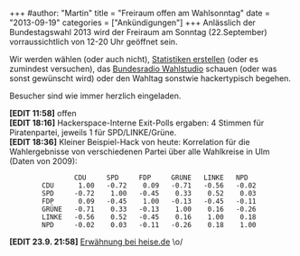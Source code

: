 +++
#author: "Martin"
title = "Freiraum offen am Wahlsonntag"
date = "2013-09-19"
categories = ["Ankündigungen"]
+++
Anlässlich der Bundestagswahl 2013 wird der Freiraum am Sonntag (22.September)
vorraussichtlich von 12-20 Uhr geöffnet sein.

Wir werden wählen (oder auch nicht), [Statistiken
erstellen](http://wahldatenhelfer.de/) (oder es zumindest versuchen), das
[Bundesradio Wahlstudio](http://socialmediaweek.org/berlin/events/?id=89459)
schauen (oder was sonst gewünscht wird) oder den Wahltag sonstwie
hackertypisch begehen.

Besucher sind wie immer herzlich eingeladen.

**[EDIT 11:58]** offen  
**[EDIT 18:16]** Hackerspace-Interne Exit-Polls ergaben: 4 Stimmen für Piratenpartei, jeweils 1 für SPD/LINKE/Grüne.  
**[EDIT 18:36]** Kleiner Beispiel-Hack von heute: Korrelation für die Wahlergebnisse von verschiedenen Partei über alle Wahlkreise in Ulm (Daten von 2009):
    
    
                    CDU     SPD     FDP     GRÜNE   LINKE   NPD
            CDU      1.00   -0.72    0.09   -0.71   -0.56   -0.02
            SPD     -0.72    1.00   -0.45    0.33    0.52    0.03
            FDP      0.09   -0.45    1.00   -0.13   -0.45   -0.11
            GRÜNE   -0.71    0.33   -0.13    1.00    0.16   -0.26
            LINKE   -0.56    0.52   -0.45    0.16    1.00    0.18
            NPD     -0.02    0.03   -0.11   -0.26    0.18    1.00
    

**[EDIT 23.9. 21:58]** [Erwähnung bei heise.de](http://www.heise.de/newsticker/meldung/Experimentieren-mit-Wahldaten-1964932.html) \o/

